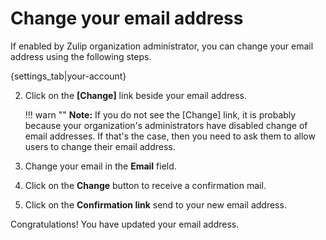 # Change your email address

If enabled by Zulip organization administrator, you can change your email address
using the following steps.

{settings_tab|your-account}

2. Click on the **[Change]** link beside your email address.

    !!! warn ""
        **Note:** If you do not see the [Change] link,
        it is probably because your organization's administrators
        have disabled change of email addresses.
        If that's the case, then you need to ask them to
        allow users to change their email address.

3. Change your email in the **Email** field.

4. Click on the **Change** button to receive a confirmation mail.

5. Click on the **Confirmation link** send to your new email address.

Congratulations! You have updated your email address.
